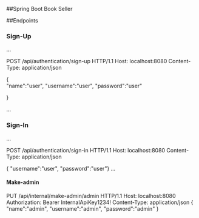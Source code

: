 ##Spring Boot Book Seller



##Endpoints



### Sign-Up

...

POST /api/authentication/sign-up HTTP/1.1
Host: localhost:8080
Content-Type: application/json


{   
"name":"user",
"username":"user",
"password":"user"

}

...
### Sign-In

...

POST /api/authentication/sign-in HTTP/1.1
Host: localhost:8080
Content-Type: application/json


{
"username":"user",
"password":"user"}
...


#### Make-admin


PUT /api/internal/make-admin/admin HTTP/1.1
Host: localhost:8080
Authorization: Bearer InternalApiKey1234!
Content-Type: application/json
{
"name":"admin",
"username":"admin",
"password":"admin"
}